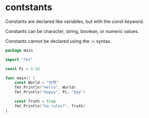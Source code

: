 # contstants

Constants are declared like variables, but with the const keyword.

Constants can be character, string, boolean, or numeric values.

Constants cannot be declared using the := syntax.

```go
package main

import "fmt"

const Pi = 3.14

func main() {
	const World = "世界"
	fmt.Println("Hello", World)
	fmt.Println("Happy", Pi, "Day")

	const Truth = true
	fmt.Println("Go rules?", Truth)
}
```
